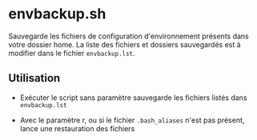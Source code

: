 # envbackup.sh

Sauvegarde les fichiers de configuration d'environnement présents dans votre dossier home. La liste des fichiers et dossiers sauvegardés est à modifier dans le fichier `envbackup.lst`.

## Utilisation

- Exécuter le script sans paramètre sauvegarde les fichiers listés dans `envbackup.lst`

- Avec le paramètre r, ou si le fichier `.bash_aliases` n'est pas présent, lance une restauration des fichiers
